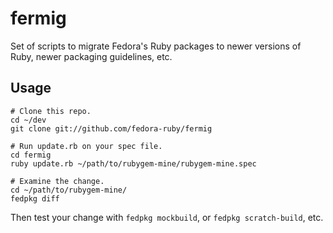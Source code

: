 fermig
======

Set of scripts to migrate Fedora's Ruby packages to newer versions of Ruby, newer packaging guidelines, etc.

Usage
-----

````
# Clone this repo.
cd ~/dev
git clone git://github.com/fedora-ruby/fermig

# Run update.rb on your spec file.
cd fermig
ruby update.rb ~/path/to/rubygem-mine/rubygem-mine.spec

# Examine the change.
cd ~/path/to/rubygem-mine/
fedpkg diff
````

Then test your change with `fedpkg mockbuild`, or `fedpkg scratch-build`, etc.
